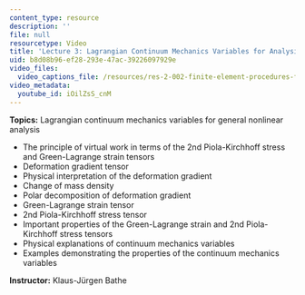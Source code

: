 ```yaml
---
content_type: resource
description: ''
file: null
resourcetype: Video
title: 'Lecture 3: Lagrangian Continuum Mechanics Variables for Analysis'
uid: b8d08b96-ef28-293e-47ac-39226097929e
video_files:
  video_captions_file: /resources/res-2-002-finite-element-procedures-for-solids-and-structures-spring-2010/nonlinear/lecture-3/iOilZsS_cnM.vtt
video_metadata:
  youtube_id: iOilZsS_cnM
---
```


**Topics:** Lagrangian continuum mechanics variables for general nonlinear analysis

*   The principle of virtual work in terms of the 2nd Piola-Kirchhoff stress and Green-Lagrange strain tensors
*   Deformation gradient tensor
*   Physical interpretation of the deformation gradient
*   Change of mass density
*   Polar decomposition of deformation gradient
*   Green-Lagrange strain tensor
*   2nd Piola-Kirchhoff stress tensor
*   Important properties of the Green-Lagrange strain and 2nd Piola-Kirchhoff stress tensors
*   Physical explanations of continuum mechanics variables
*   Examples demonstrating the properties of the continuum mechanics variables

**Instructor:** Klaus-Jürgen Bathe